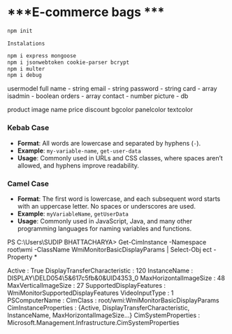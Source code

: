 # ***E-commerce bags ***
```bash
npm init
```
`Instalations`
```bash
npm i express mongoose
npm i jsonwebtoken cookie-parser bcrypt
npm i multer
npm i debug
```

usermodel
full name - string
email - string
password - string
card - array
isadmin - boolean
orders - array
contact - number
picture - db

product
image
name
price
discount
bgcolor
panelcolor
textcolor

### Kebab Case
- **Format**: All words are lowercase and separated by hyphens (`-`).
- **Example**: `my-variable-name`, `get-user-data`
- **Usage**: Commonly used in URLs and CSS classes, where spaces aren’t allowed, and hyphens improve readability.

### Camel Case
- **Format**: The first word is lowercase, and each subsequent word starts with an uppercase letter. No spaces or underscores are used.
- **Example**: `myVariableName`, `getUserData`
- **Usage**: Commonly used in JavaScript, Java, and many other programming languages for naming variables and functions.


<!-- control + shift + p = git keep -->


PS C:\Users\SUDIP BHATTACHARYA> Get-CimInstance -Namespace root\wmi -ClassName WmiMonitorBasicDisplayParams | Select-Obj
ect -Property *


Active                        : True
DisplayTransferCharacteristic : 120
InstanceName                  : DISPLAY\DELD054\5&617c5fb&0&UID4353_0
MaxHorizontalImageSize        : 48
MaxVerticalImageSize          : 27
SupportedDisplayFeatures      : WmiMonitorSupportedDisplayFeatures
VideoInputType                : 1
PSComputerName                :
CimClass                      : root/wmi:WmiMonitorBasicDisplayParams
CimInstanceProperties         : {Active, DisplayTransferCharacteristic, InstanceName, MaxHorizontalImageSize...}
CimSystemProperties           : Microsoft.Management.Infrastructure.CimSystemProperties


<!-- PS C:\Users\SUDIP BHATTACHARYA> Get-WmiObject -Namespace root\wmi -Class WmiMonitorID | ForEach-Object { $_.UserFriendly
Name }
68
69
76
76
32
83
50
50
52
48
76
0
0
PS C:\Users\SUDIP BHATTACHARYA> Get-CimInstance -ClassName CIM_VideoControllerResolution | Select-Object SettingID, Hori
zontalResolution, VerticalResolution, RefreshRate

SettingID                                               HorizontalResolution VerticalResolution RefreshRate
---------                                               -------------------- ------------------ -----------
640 x 480 x 4294967296 colors @ 59 Hertz                                 640                480          59
640 x 480 x 4294967296 colors @ 60 Hertz                                 640                480          60
640 x 480 x 4294967296 colors @ 75 Hertz                                 640                480          75
720 x 480 x 4294967296 colors @ 60 Hertz                                 720                480          60
720 x 480 x 4294967296 colors @ 59 Hertz                                 720                480          59
720 x 576 x 4294967296 colors @ 50 Hertz (Interlaced)                    720                576          50
800 x 600 x 4294967296 colors @ 60 Hertz                                 800                600          60
800 x 600 x 4294967296 colors @ 75 Hertz                                 800                600          75
1024 x 768 x 4294967296 colors @ 60 Hertz                               1024                768          60
1024 x 768 x 4294967296 colors @ 75 Hertz                               1024                768          75
1152 x 864 x 4294967296 colors @ 75 Hertz                               1152                864          75
1176 x 664 x 4294967296 colors @ 50 Hertz (Interlaced)                  1176                664          50
1176 x 664 x 4294967296 colors @ 60 Hertz                               1176                664          60
1176 x 664 x 4294967296 colors @ 59 Hertz                               1176                664          59
1280 x 720 x 4294967296 colors @ 60 Hertz                               1280                720          60
1280 x 720 x 4294967296 colors @ 59 Hertz                               1280                720          59
1280 x 720 x 4294967296 colors @ 50 Hertz (Interlaced)                  1280                720          50
1280 x 768 x 4294967296 colors @ 60 Hertz                               1280                768          60
1280 x 768 x 4294967296 colors @ 75 Hertz                               1280                768          75
1280 x 800 x 4294967296 colors @ 60 Hertz                               1280                800          60
1280 x 800 x 4294967296 colors @ 75 Hertz                               1280                800          75
1280 x 960 x 4294967296 colors @ 60 Hertz                               1280                960          60
1280 x 960 x 4294967296 colors @ 75 Hertz                               1280                960          75
1280 x 1024 x 4294967296 colors @ 60 Hertz                              1280               1024          60
1280 x 1024 x 4294967296 colors @ 75 Hertz                              1280               1024          75
1360 x 768 x 4294967296 colors @ 60 Hertz                               1360                768          60
1360 x 768 x 4294967296 colors @ 59 Hertz                               1360                768          59
1360 x 768 x 4294967296 colors @ 50 Hertz (Interlaced)                  1360                768          50
1366 x 768 x 4294967296 colors @ 60 Hertz                               1366                768          60
1366 x 768 x 4294967296 colors @ 59 Hertz                               1366                768          59
1366 x 768 x 4294967296 colors @ 50 Hertz (Interlaced)                  1366                768          50
1600 x 900 x 4294967296 colors @ 60 Hertz                               1600                900          60
1600 x 900 x 4294967296 colors @ 59 Hertz                               1600                900          59
1600 x 900 x 4294967296 colors @ 50 Hertz (Interlaced)                  1600                900          50
1600 x 1024 x 4294967296 colors @ 60 Hertz                              1600               1024          60
1600 x 1024 x 4294967296 colors @ 59 Hertz                              1600               1024          59
1600 x 1024 x 4294967296 colors @ 50 Hertz (Interlaced)                 1600               1024          50
1680 x 1050 x 4294967296 colors @ 60 Hertz                              1680               1050          60
1680 x 1050 x 4294967296 colors @ 59 Hertz                              1680               1050          59
1680 x 1050 x 4294967296 colors @ 50 Hertz (Interlaced)                 1680               1050          50
1768 x 992 x 4294967296 colors @ 50 Hertz (Interlaced)                  1768                992          50
1768 x 992 x 4294967296 colors @ 60 Hertz                               1768                992          60
1768 x 992 x 4294967296 colors @ 59 Hertz                               1768                992          59
1920 x 1080 x 4294967296 colors @ 60 Hertz                              1920               1080          60
1920 x 1080 x 4294967296 colors @ 59 Hertz                              1920               1080          59
1920 x 1080 x 4294967296 colors @ 50 Hertz (Interlaced)                 1920               1080          50


PS C:\Users\SUDIP BHATTACHARYA> Get-CimInstance -Namespace root\cimv2 -ClassName Win32_VideoController | Select-Object C
urrentHorizontalResolution, CurrentVerticalResolution, CurrentRefreshRate

CurrentHorizontalResolution CurrentVerticalResolution CurrentRefreshRate
--------------------------- ------------------------- ------------------
                       1920                      1080                 60 -->
